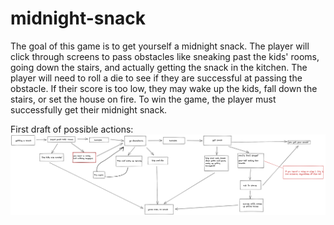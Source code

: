 # midnight-snack

The goal of this game is to get yourself a midnight snack. 
The player will click through screens to pass obstacles like 
sneaking past the kids' rooms, going down the stairs, and 
actually getting the snack in the kitchen. The player will 
need to roll a die to see if they are successful at passing 
the obstacle. If their score is too low, they may wake up 
the kids, fall down the stairs, or set the house on fire. 
To win the game, the player must successfully get their 
midnight snack.

First draft of possible actions:
![plot](Untitled-2022-07-23-1653.png)